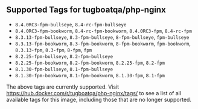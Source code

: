 ## Supported Tags for tugboatqa/php-nginx

* `8.4.0RC3-fpm-bullseye`, `8.4-rc-fpm-bullseye`
* `8.4.0RC3-fpm-bookworm`, `8.4-rc-fpm-bookworm`, `8.4.0RC3-fpm`, `8.4-rc-fpm`
* `8.3.13-fpm-bullseye`, `8.3-fpm-bullseye`, `8-fpm-bullseye`, `fpm-bullseye`
* `8.3.13-fpm-bookworm`, `8.3-fpm-bookworm`, `8-fpm-bookworm`, `fpm-bookworm`, `8.3.13-fpm`, `8.3-fpm`, `8-fpm`, `fpm`
* `8.2.25-fpm-bullseye`, `8.2-fpm-bullseye`
* `8.2.25-fpm-bookworm`, `8.2-fpm-bookworm`, `8.2.25-fpm`, `8.2-fpm`
* `8.1.30-fpm-bullseye`, `8.1-fpm-bullseye`
* `8.1.30-fpm-bookworm`, `8.1-fpm-bookworm`, `8.1.30-fpm`, `8.1-fpm`

The above tags are currently supported. Visit https://hub.docker.com/r/tugboatqa/php-nginx/tags/ to see a list of all available tags for this image, including those that are no longer supported.
